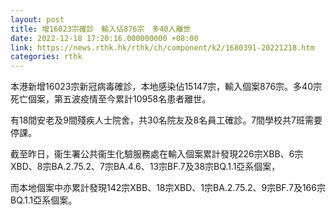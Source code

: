 ```yaml
---
layout: post
title: 增16023宗確診　輸入佔876宗　多40人離世
date: 2022-12-18 17:20:16.000000000 +08:00
link: https://news.rthk.hk/rthk/ch/component/k2/1680391-20221218.htm
categories: rthk
---
```


本港新增16023宗新冠病毒確診，本地感染佔15147宗，輸入個案876宗。多40宗死亡個案，第五波疫情至今累計10958名患者離世。

有18間安老及9間殘疾人士院舍，共30名院友及8名員工確診。7間學校共7班需要停課。

截至昨日，衞生署公共衞生化驗服務處在輸入個案累計發現226宗XBB、6宗XBD、8宗BA.2.75.2、7宗BA.4.6、13宗BF.7及38宗BQ.1.1亞系個案，

而本地個案中亦累計發現142宗XBB、18宗XBD、1宗BA.2.75.2、9宗BF.7及166宗BQ.1.1亞系個案。
